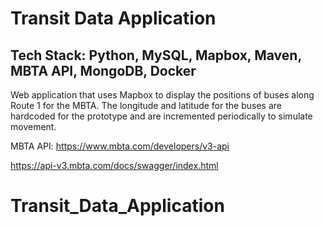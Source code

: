 # Transit Data Application

## Tech Stack: Python, MySQL, Mapbox, Maven, MBTA API, MongoDB, Docker

Web application that uses Mapbox to display the positions of buses along Route 1 for the MBTA. 
The longitude and latitude for the buses are hardcoded for the prototype and are incremented periodically to simulate movement.

MBTA API:
https://www.mbta.com/developers/v3-api

https://api-v3.mbta.com/docs/swagger/index.html

# Transit_Data_Application

